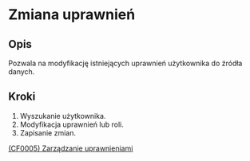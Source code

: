 # Zmiana uprawnień

## Opis
Pozwala na modyfikację istniejących uprawnień użytkownika do źródła danych.

## Kroki
1. Wyszukanie użytkownika.
2. Modyfikacja uprawnień lub roli.
3. Zapisanie zmian.

[(CF0005) Zarządzanie uprawnieniami](../../3.wizja.systemu/3.3.cechy.funkcjonalne/cechy.funkcjonalne/CF0005)